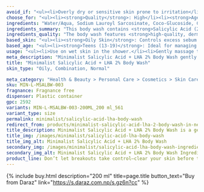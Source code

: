 ```yaml
---
avoid_if: "<ul><li>Overly dry or sensitive skin prone to irritation</li><li>Allergic to Salicylic Acid or LHA</li></ul>"
choose_for: "<ul><li><strong>Quality</strong>: High</li><li><strong>Age</strong>: 16+</li><li><strong>Skin Types</strong>: Oily / Combination, Acne-prone body.</li><li><strong>Effective For</strong>: Reduces Body Acne.</li></ul>"
ingredients: "Water/Aqua, Sodium Lauroyl Sarcosinate, Coco-Glucoside, Cocamidopropyl Betaine, Acrylates Copolymer, Acrylates Crosspolymer-4, Glycerin, Salicylic Acid, Sodium PCA, Niacinamide, Betaine, Phenoxyethanol, Capryloyl Salicylic Acid, Sodium Hydroxide, Ethylhexylglycerin, Trisodium Ethylenediamine Disuccinate."
ingredients_summary: "This body wash contains <strong>Salicylic Acid (2%)</strong> and <strong>Capryloyl Salicylic Acid (LHA)</strong> for gentle exfoliation, unclogging pores, and reducing body acne. <strong>Sodium Lauroyl Sarcosinate</strong> and <strong>Coco-Glucoside</strong> act as mild cleansers that effectively cleanse without stripping moisture. <strong>Glycerin</strong>, <strong>Betaine</strong>, and <strong>Sodium PCA</strong> hydrate and soothe the skin, while <strong>Niacinamide</strong> helps improve skin texture and reduce redness. <strong>Phenoxyethanol</strong> and <strong>Ethylhexylglycerin</strong> ensure product safety and stability."
ingredients_quality: "The body wash features <strong>high-quality, dermatologically tested ingredients</strong> that are gentle yet effective. It uses <strong>non-stripping cleansers</strong>, <strong>hydrating agents</strong>, and <strong>active ingredients</strong> like Salicylic Acid and LHA for targeted skin benefits. Free from harsh sulfates and parabens, it is safe for daily use and suitable for sensitive, acne-prone skin."
based_skin: "<ul><li><strong>Oily Skin</strong>: Controls excess sebum and prevents body acne.</li><li><strong>Acne-Prone Skin</strong>: Reduces breakouts and clears clogged pores.</li><li><strong>Combination Skin</strong>: Keeps skin balanced and prevents oily buildup in targeted areas.</li><li><strong>Normal Skin</strong>: Maintains smooth, blemish-free skin with mild exfoliation.</li></ul>"
based_age: "<ul><li><strong>Teens (13-19)</strong>: Ideal for managing body acne and excess oil.</li><li><strong>20s</strong>: Helps prevent occasional breakouts and keeps skin clear.</li><li><strong>30s & above</strong>: Smooths skin texture and minimizes the appearance of pores.</li></ul>"
usage: "<ul><li>Use on wet skin in the shower.</li><li>Gently massage the body wash onto targeted areas.</li><li>Rinse thoroughly and pat dry.</li><li>Follow with a moisturizer to prevent dryness.</li><li>Use 2–3 times a week or as needed for best results.</li></ul>"
meta_description: "Minimalist Salicylic Acid + LHA 2% Body Wash gently exfoliates, unclogs pores & reduces body acne for smoother, clearer skin. Ideal for oily & acne-prone skin."
title: "Minimalist Salicylic Acid + LHA 2% Body Wash"
skin_type: "Oily, Combination, Normal"

meta_category: "Health & Beauty > Personal Care > Cosmetics > Skin Care > Lotion & Moisturizer"
sku: MIN-L-MSALBW-003
fragnance: Fragnance free
dispenser: Plastic container
gpc: 2592
variants: MIN-L-MSALBW-003-200ML_200 ml_561
variant_type: size
permalink: minimalist/salicylic-acid-lha-body-wash
redirect_from: products/minimalist-salicylic-acid-lha-2-body-wash-in-nepal
title_description: Minimalist Salicylic Acid + LHA 2% Body Wash is a gentle exfoliating cleanser that targets body acne, unclogs pores, and removes dead skin cells. This pH-balanced formula with 2% Salicylic Acid and LHA helps control excess oil, reduces blemishes, and leaves skin smoother and clearer with every wash.
title_img: /images/minimalist/salicylic-acid-lha-body-wash
title_img_alt: Minimalist Salicylic Acid + LHA 2% Body Wash
secondary_img: /images/minimalist/salicylic-acid-lha-body-wash-ingredients-label
secondary_img_alt: Minimalist Salicylic Acid + LHA 2% Body Wash Ingredients Label
product_line: Don’t let breakouts take control—clear your skin before they strike.
---
```

{% include buy.html description="200 ml" title=page.title button_text="Buy from Daraz" link="https://s.daraz.com.np/s.gz6n?cc" %}